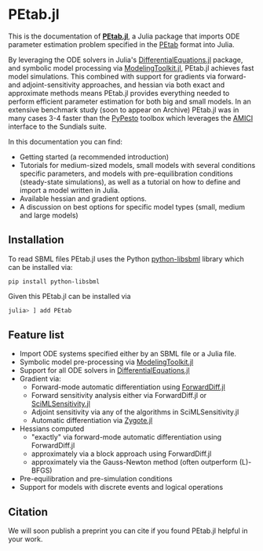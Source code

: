 # PEtab.jl

This is the documentation of [**PEtab.jl**](https://github.com/sebapersson/PEtab.jl), a Julia package that imports ODE parameter estimation problem specified in the [PEtab](https://github.com/PEtab-dev/PEtab) format into Julia.

By leveraging the ODE solvers in Julia's [DifferentialEquations.jl](https://github.com/SciML/DifferentialEquations.jl) package, and symbolic model processing via [ModelingToolkit.jl](https://github.com/SciML/ModelingToolkit.jl), PEtab.jl achieves fast model simulations. This combined with support for gradients via forward- and adjoint-sensitivity approaches, and hessian via both exact and approximate methods means PEtab.jl provides everything needed to perform efficient parameter estimation for both big and small models. In an extensive benchmark study (soon to appear on Archive) PEtab.jl was in many cases 3-4 faster than the [PyPesto](https://github.com/ICB-DCM/pyPESTO) toolbox which leverages the [AMICI](https://github.com/AMICI-dev/AMICI) interface to the Sundials suite.

In this documentation you can find:

* Getting started (a recommended introduction)
* Tutorials for medium-sized models, small models with several conditions specific parameters, and models with pre-equilibration conditions (steady-state simulations), as well as a tutorial on how to define and import a model written in Julia.
* Available hessian and gradient options.
* A discussion on best options for specific model types (small, medium and large models)

## Installation

To read SBML files PEtab.jl uses the Python [python-libsbml](https://pypi.org/project/python-libsbml/) library which can be installed via:

```
pip install python-libsbml
```

Given this PEtab.jl can be installed via

```julia
julia> ] add PEtab
```

## Feature list

* Import ODE systems specified either by an SBML file or a Julia file.
* Symbolic model pre-processing via [ModelingToolkit.jl](https://github.com/SciML/ModelingToolkit.jl)
* Support for all ODE solvers in [DifferentialEquations.jl](https://github.com/SciML/DifferentialEquations.jl)
* Gradient via:
    * Forward-mode automatic differentiation using [ForwardDiff.jl](https://github.com/JuliaDiff/ForwardDiff.jl)
    * Forward sensitivity analysis either via ForwardDiff.jl or [SciMLSensitivity.jl](https://github.com/SciML/SciMLSensitivity.jl)
    * Adjoint sensitivity via any of the algorithms in SciMLSensitivity.jl
    * Automatic differentiation via [Zygote.jl](https://github.com/FluxML/Zygote.jl)
* Hessians computed
    * "exactly" via forward-mode automatic differentiation using ForwardDiff.jl
    * approximately via a block approach using ForwardDiff.jl
    * approximately via the Gauss-Newton method (often outperform (L)-BFGS)
* Pre-equilibration and pre-simulation conditions
* Support for models with discrete events and logical operations

## Citation

We will soon publish a preprint you can cite if you found PEtab.jl helpful in your work.

